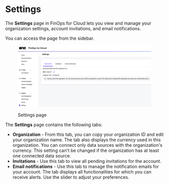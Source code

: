# Settings

The **Settings** page in FinOps for Cloud lets you view and manage your organization settings, account invitations, and email notifications.

You can access the page from the sidebar.

<figure><img src="../../../.gitbook/assets/ffc_settings.png" alt=""><figcaption><p>Settings page</p></figcaption></figure>

The **Settings** page contains the following tabs:

* **Organization** - From this tab, you can copy your organization ID and edit your organization name. The tab also displays the currency used in this organization. You can connect only data sources with the organization's currency. This setting can't be changed if the organization has at least one connected data source.
* **Invitations** - Use this tab to view all pending invitations for the account.
* **Email notifications** - Use this tab to manage the notification emails for your account. The tab displays all functionalities for which you can receive alerts. Use the slider to adjust your preferences.
